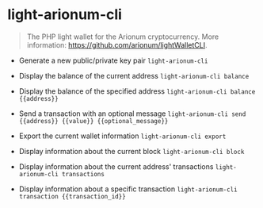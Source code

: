 # light-arionum-cli
> The PHP light wallet for the Arionum cryptocurrency.
> More information: <https://github.com/arionum/lightWalletCLI>.

- Generate a new public/private key pair
`light-arionum-cli`

- Display the balance of the current address
`light-arionum-cli balance`

- Display the balance of the specified address
`light-arionum-cli balance {{address}}`

- Send a transaction with an optional message
`light-arionum-cli send {{address}} {{value}} {{optional_message}}`

- Export the current wallet information
`light-arionum-cli export`

- Display information about the current block
`light-arionum-cli block`

- Display information about the current address' transactions
`light-arionum-cli transactions`

- Display information about a specific transaction
`light-arionum-cli transaction {{transaction_id}}`
